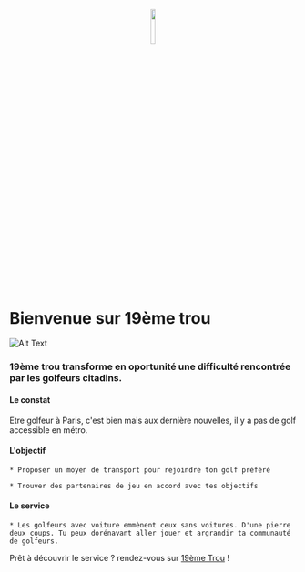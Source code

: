 <p align="center"><img width=12.5% src="https://github.com/dixneuvieme-golf/app/assets/images/logo-temp.png"></p>



# Bienvenue sur 19ème trou


![Alt Text](https://media.giphy.com/media/xT5LMx8fnWUpFfqWVa/giphy.gif)


### 19ème trou transforme en oportunité une difficulté rencontrée par les golfeurs citadins.

#### Le constat

Etre golfeur à Paris, c'est bien mais aux dernière nouvelles, il y a pas de golf accessible en métro.

#### L'objectif

    * Proposer un moyen de transport pour rejoindre ton golf préféré

    * Trouver des partenaires de jeu en accord avec tes objectifs

#### Le service

    * Les golfeurs avec voiture emmènent ceux sans voitures. D'une pierre deux coups. Tu peux dorénavant aller jouer et argrandir ta communauté de golfeurs.


  Prêt à découvrir le service ? rendez-vous sur [19ème Trou](https://dixneuvieme-golf.herokuapp.com/) !




